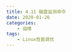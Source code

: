 ```yaml
---
title: 4.11 磁盘监测命令
date: 2020-01-26
categories:
    - 运维
tags:
    - Linux性能调优
---
```


<!-- more -->